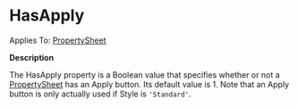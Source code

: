 




<h1 class="heading"><span class="name">HasApply</span></h1>

Applies To: [PropertySheet](./propertysheet.md)


**Description**


The HasApply property is a Boolean value that specifies whether or not a [PropertySheet](./propertysheet.md) has an Apply button.  Its default value is 1. Note that an Apply button is only actually used if Style is `'Standard'`.



